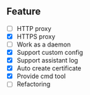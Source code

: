 ## Feature

- [ ] HTTP proxy
- [x] HTTPS proxy
- [ ] Work as a daemon
- [x] Support custom config
- [x] Support assistant log
- [x] Auto create certificate
- [x] Provide cmd tool
- [ ] Refactoring
